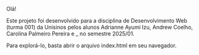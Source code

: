 Olá!

Este projeto foi desenvolvido para a disciplina de Desenvolvimento Web (turma 001) da Unisinos pelos alunos
Adrianne Ayumi Izu, Andrew Coelho, Carolina Palmeiro Pereira e _ no semestre 2025/01.

Para explorá-lo, basta abrir o arquivo index.html em seu navegador.

